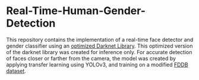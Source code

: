 # Real-Time-Human-Gender-Detection
This repository contains the implementation of a real-time face detector and gender classifier using an [optimized Darknet Library](https://github.com/OluwaseunOjeleye/Real-Time-Human-Gender-Detection/tree/master/Gender_Detection_GPU/src). This optimized version of the darknet library was created for inference only. For accurate detection of faces closer or farther from the camera, the model was created by applying transfer learning using YOLOv3, and training on a modified [FDDB dataset](http://vis-www.cs.umass.edu/fddb/).
